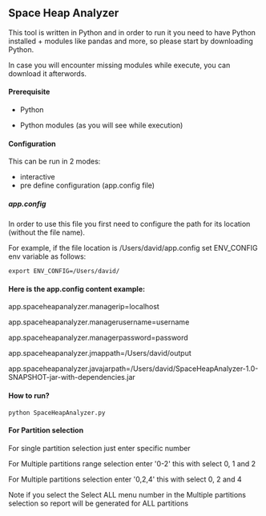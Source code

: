 ## Space Heap Analyzer

This tool is written in Python and in order to run it you need to have Python installed + modules like pandas and more, 
so please start by downloading Python.

In case you will encounter missing modules while execute, you can download it afterwords. 

#### Prerequisite
* Python

* Python modules (as you will see while execution)

#### Configuration
This can be run in 2 modes:
* interactive
* pre define configuration (app.config file)

##### app.config
In order to use this file you first need to configure the path for its location (without the file name).

For example, if the file location is /Users/david/app.config set ENV_CONFIG env variable as follows:


    export ENV_CONFIG=/Users/david/

#### Here is the app.config content example:

app.spaceheapanalyzer.managerip=localhost

app.spaceheapanalyzer.managerusername=username

app.spaceheapanalyzer.managerpassword=password
    
app.spaceheapanalyzer.jmappath=/Users/david/output
    
app.spaceheapanalyzer.javajarpath=/Users/david/SpaceHeapAnalyzer-1.0-SNAPSHOT-jar-with-dependencies.jar

#### How to run?
    python SpaceHeapAnalyzer.py

#### For Partition selection

For single partition selection just enter specific number

For Multiple partitions range selection enter '0-2' this with select 0, 1 and 2

For Multiple partitions selection enter '0,2,4' this with select 0, 2 and 4

Note if you select the Select ALL menu number in the Multiple partitions selection so report will be generated for ALL partitions